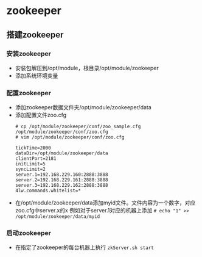 # zookeeper
## 搭建zookeeper
### 安装zookeeper
* 安装包解压到/opt/module，根目录/opt/module/zookeeper
* 添加系统环境变量

### 配置zookeeper
* 添加zookeeper数据文件夹/opt/module/zookeeper/data
* 添加配置文件zoo.cfg
  ```
  # cp /opt/module/zookeeper/conf/zoo_sample.cfg /opt/module/zookeeper/conf/zoo.cfg
  # vim /opt/module/zookeeper/conf/zoo.cfg

  tickTime=2000
  dataDir=/opt/module/zookeeper/data
  clientPort=2181
  initLimit=5
  syncLimit=2
  server.1=192.168.229.160:2888:3888
  server.2=192.168.229.161:2888:3888
  server.3=192.168.229.162:2888:3888
  4lw.commands.whitelist=*
  ```
* 在/opt/module/zookeeper/data添加myid文件。文件内容为一个数字，对应zoo.cfg中server.x的x
  例如对于server.1对应的机器上添加
  ```# echo "1" >> /opt/module/zookeeper/data/myid```

### 启动zookeeper
* 在指定了zookeeper的每台机器上执行
  ```zkServer.sh start```